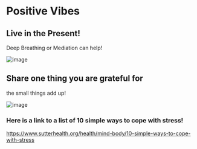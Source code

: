 # Positive Vibes
## Live in the Present!
Deep Breathing or Mediation can help!

![image](https://user-images.githubusercontent.com/91563621/135146481-745b644c-7979-4e1c-b3c9-ba5a86d9a4c3.png)

## Share one thing you are grateful for
the small things add up!

<img>![image](https://user-images.githubusercontent.com/91563621/135146239-d50e555b-da5e-4954-ae7f-de6b2da2bad6.png)
### Here is a link to a list of 10 simple ways to cope with stress!
<https://www.sutterhealth.org/health/mind-body/10-simple-ways-to-cope-with-stress>
